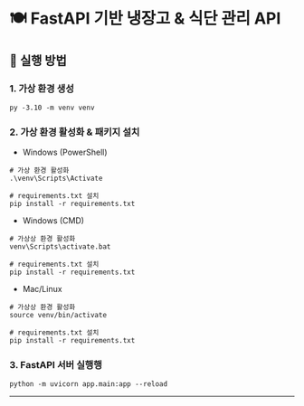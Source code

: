 # 🍽️ FastAPI 기반 냉장고 & 식단 관리 API

## 🚀 실행 방법
### 1. 가상 환경 생성
```
py -3.10 -m venv venv
```
### 2. 가상 환경 활성화 & 패키지 설치
- Windows (PowerShell)
```
# 가상 환경 활성화
.\venv\Scripts\Activate

# requirements.txt 설치
pip install -r requirements.txt
```
- Windows (CMD)
```
# 가상상 환경 활성화
venv\Scripts\activate.bat

# requirements.txt 설치
pip install -r requirements.txt
```
- Mac/Linux
```
# 가상상 환경 활성화
source venv/bin/activate

# requirements.txt 설치
pip install -r requirements.txt
```
### 3. FastAPI 서버 실행행
```
python -m uvicorn app.main:app --reload
```
---
